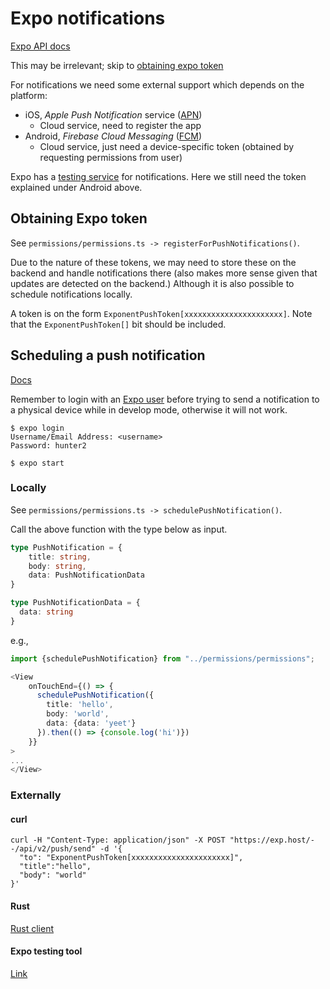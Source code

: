 # Expo notifications

[Expo API docs](https://docs.expo.io/versions/latest/sdk/notifications/)

This may be irrelevant; skip to [obtaining expo token](#obtaining-expo-token)

For notifications we need some external support which depends on the platform:
- iOS, *Apple Push Notification* service ([APN](https://developer.apple.com/library/archive/documentation/NetworkingInternet/Conceptual/RemoteNotificationsPG/APNSOverview.html))
    - Cloud service, need to register the app
- Android, *Firebase Cloud Messaging* ([FCM](https://firebase.google.com/docs/cloud-messaging/))
    - Cloud service, just need a device-specific token (obtained by requesting permissions from user)

Expo has a [testing service](https://expo.io/notifications) for notifications. Here we still need the token explained under Android above.

## Obtaining Expo token
See `permissions/permissions.ts -> registerForPushNotifications()`. 

Due to the nature of these tokens, we may need to store these on the backend and handle notifications there (also makes more sense given that updates are detected on the backend.)
Although it is also possible to schedule notifications locally.

A token is on the form `ExponentPushToken[xxxxxxxxxxxxxxxxxxxxxx]`.
Note that the `ExponentPushToken[]` bit should be included.

## Scheduling a push notification

[Docs](https://docs.expo.io/push-notifications/sending-notifications/)

Remember to login with an [Expo user](https://expo.io/signup) before trying to send a 
notification to a physical device while in develop mode, otherwise it will not work.

```shell
$ expo login
Username/Email Address: <username>
Password: hunter2

$ expo start
```

### Locally
See `permissions/permissions.ts -> schedulePushNotification()`.

Call the above function with the type below as input.

```typescript
type PushNotification = {
    title: string,
    body: string,
    data: PushNotificationData
}

type PushNotificationData = {
  data: string
}
```

e.g.,
```typescript
import {schedulePushNotification} from "../permissions/permissions";

<View
    onTouchEnd={() => {
      schedulePushNotification({
        title: 'hello',
        body: 'world',
        data: {data: 'yeet'}
      }).then(() => {console.log('hi')})
    }}
>
...
</View>
```

### Externally

#### curl

```shell
curl -H "Content-Type: application/json" -X POST "https://exp.host/--/api/v2/push/send" -d '{
  "to": "ExponentPushToken[xxxxxxxxxxxxxxxxxxxxxx]",
  "title":"hello",
  "body": "world"
}'

```

#### Rust

[Rust client](https://github.com/expo/expo-server-sdk-rust)

#### Expo testing tool

[Link](https://expo.io/notifications)

